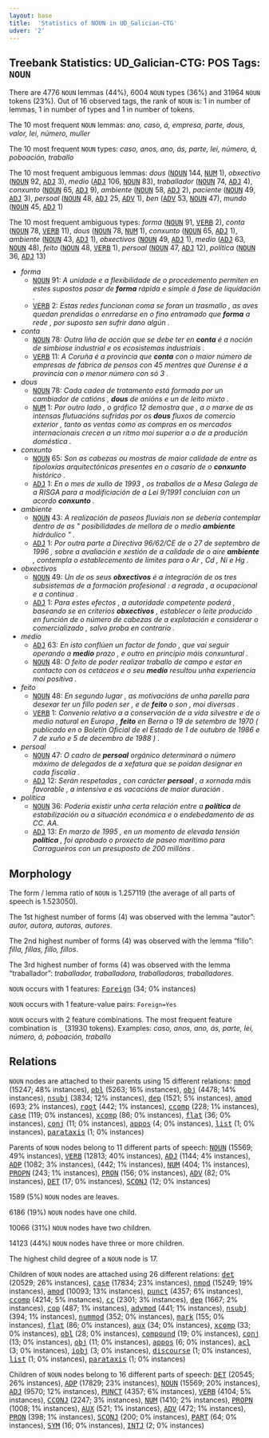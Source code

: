 ```yaml
---
layout: base
title:  'Statistics of NOUN in UD_Galician-CTG'
udver: '2'
---
```


## Treebank Statistics: UD_Galician-CTG: POS Tags: `NOUN`

There are 4776 `NOUN` lemmas (44%), 6004 `NOUN` types (36%) and 31964 `NOUN` tokens (23%).
Out of 16 observed tags, the rank of `NOUN` is: 1 in number of lemmas, 1 in number of types and 1 in number of tokens.

The 10 most frequent `NOUN` lemmas: <em>ano, caso, á, empresa, parte, dous, valor, lei, número, muller</em>

The 10 most frequent `NOUN` types:  <em>caso, anos, ano, ás, parte, lei, número, á, poboación, traballo</em>

The 10 most frequent ambiguous lemmas: <em>dous</em> (<tt><a href="gl_ctg-pos-NOUN.html">NOUN</a></tt> 144, <tt><a href="gl_ctg-pos-NUM.html">NUM</a></tt> 1), <em>obxectivo</em> (<tt><a href="gl_ctg-pos-NOUN.html">NOUN</a></tt> 92, <tt><a href="gl_ctg-pos-ADJ.html">ADJ</a></tt> 3), <em>medio</em> (<tt><a href="gl_ctg-pos-ADJ.html">ADJ</a></tt> 106, <tt><a href="gl_ctg-pos-NOUN.html">NOUN</a></tt> 83), <em>traballador</em> (<tt><a href="gl_ctg-pos-NOUN.html">NOUN</a></tt> 74, <tt><a href="gl_ctg-pos-ADJ.html">ADJ</a></tt> 4), <em>conxunto</em> (<tt><a href="gl_ctg-pos-NOUN.html">NOUN</a></tt> 65, <tt><a href="gl_ctg-pos-ADJ.html">ADJ</a></tt> 9), <em>ambiente</em> (<tt><a href="gl_ctg-pos-NOUN.html">NOUN</a></tt> 58, <tt><a href="gl_ctg-pos-ADJ.html">ADJ</a></tt> 2), <em>paciente</em> (<tt><a href="gl_ctg-pos-NOUN.html">NOUN</a></tt> 49, <tt><a href="gl_ctg-pos-ADJ.html">ADJ</a></tt> 3), <em>persoal</em> (<tt><a href="gl_ctg-pos-NOUN.html">NOUN</a></tt> 48, <tt><a href="gl_ctg-pos-ADJ.html">ADJ</a></tt> 25, <tt><a href="gl_ctg-pos-ADV.html">ADV</a></tt> 1), <em>ben</em> (<tt><a href="gl_ctg-pos-ADV.html">ADV</a></tt> 53, <tt><a href="gl_ctg-pos-NOUN.html">NOUN</a></tt> 47), <em>mundo</em> (<tt><a href="gl_ctg-pos-NOUN.html">NOUN</a></tt> 45, <tt><a href="gl_ctg-pos-ADJ.html">ADJ</a></tt> 1)

The 10 most frequent ambiguous types:  <em>forma</em> (<tt><a href="gl_ctg-pos-NOUN.html">NOUN</a></tt> 91, <tt><a href="gl_ctg-pos-VERB.html">VERB</a></tt> 2), <em>conta</em> (<tt><a href="gl_ctg-pos-NOUN.html">NOUN</a></tt> 78, <tt><a href="gl_ctg-pos-VERB.html">VERB</a></tt> 11), <em>dous</em> (<tt><a href="gl_ctg-pos-NOUN.html">NOUN</a></tt> 78, <tt><a href="gl_ctg-pos-NUM.html">NUM</a></tt> 1), <em>conxunto</em> (<tt><a href="gl_ctg-pos-NOUN.html">NOUN</a></tt> 65, <tt><a href="gl_ctg-pos-ADJ.html">ADJ</a></tt> 1), <em>ambiente</em> (<tt><a href="gl_ctg-pos-NOUN.html">NOUN</a></tt> 43, <tt><a href="gl_ctg-pos-ADJ.html">ADJ</a></tt> 1), <em>obxectivos</em> (<tt><a href="gl_ctg-pos-NOUN.html">NOUN</a></tt> 49, <tt><a href="gl_ctg-pos-ADJ.html">ADJ</a></tt> 1), <em>medio</em> (<tt><a href="gl_ctg-pos-ADJ.html">ADJ</a></tt> 63, <tt><a href="gl_ctg-pos-NOUN.html">NOUN</a></tt> 48), <em>feito</em> (<tt><a href="gl_ctg-pos-NOUN.html">NOUN</a></tt> 48, <tt><a href="gl_ctg-pos-VERB.html">VERB</a></tt> 1), <em>persoal</em> (<tt><a href="gl_ctg-pos-NOUN.html">NOUN</a></tt> 47, <tt><a href="gl_ctg-pos-ADJ.html">ADJ</a></tt> 12), <em>política</em> (<tt><a href="gl_ctg-pos-NOUN.html">NOUN</a></tt> 36, <tt><a href="gl_ctg-pos-ADJ.html">ADJ</a></tt> 13)


* <em>forma</em>
  * <tt><a href="gl_ctg-pos-NOUN.html">NOUN</a></tt> 91: <em>A unidade e a flexibilidade de o procedemento permiten en estes supostos pasar de <b>forma</b> rápida e simple á fase de liquidación .</em>
  * <tt><a href="gl_ctg-pos-VERB.html">VERB</a></tt> 2: <em>Estas redes funcionan coma se foran un trasmallo , as aves quedan prendidas o enrredarse en o fino entramado que <b>forma</b> a rede , por suposto sen sufrir dano algún .</em>
* <em>conta</em>
  * <tt><a href="gl_ctg-pos-NOUN.html">NOUN</a></tt> 78: <em>Outra liña de acción que se debe ter en <b>conta</b> é a noción de simbiose industrial e os ecosistemas industriais .</em>
  * <tt><a href="gl_ctg-pos-VERB.html">VERB</a></tt> 11: <em>A Coruña é a provincia que <b>conta</b> con o maior número de empresas de fábrica de pensos con 45 mentres que Ourense é a provincia con o menor número con só 3 .</em>
* <em>dous</em>
  * <tt><a href="gl_ctg-pos-NOUN.html">NOUN</a></tt> 78: <em>Cada cadea de tratamento está formada por un cambiador de catións , <b>dous</b> de anións e un de leito mixto .</em>
  * <tt><a href="gl_ctg-pos-NUM.html">NUM</a></tt> 1: <em>Por outro lado , o gráfico 12 demostra que , a o marxe de as intensas flutuacións sufridas por os <b>dous</b> fluxos de comercio exterior , tanto as ventas como as compras en os mercados internacionais crecen a un ritmo moi superior a o de a produción doméstica .</em>
* <em>conxunto</em>
  * <tt><a href="gl_ctg-pos-NOUN.html">NOUN</a></tt> 65: <em>Son as cabezas ou mostras de maior calidade de entre as tipoloxías arquitectónicas presentes en o casarío de o <b>conxunto</b> histórico .</em>
  * <tt><a href="gl_ctg-pos-ADJ.html">ADJ</a></tt> 1: <em>En o mes de xullo de 1993 , os traballos de a Mesa Galega de a RISGA para a modificiación de a Lei 9/1991 concluían con un acordo <b>conxunto</b> .</em>
* <em>ambiente</em>
  * <tt><a href="gl_ctg-pos-NOUN.html">NOUN</a></tt> 43: <em>A realización de paseos fluviais non se debería contemplar dentro de as " posibilidades de mellora de o medio <b>ambiente</b> hidráulico " .</em>
  * <tt><a href="gl_ctg-pos-ADJ.html">ADJ</a></tt> 1: <em>Por outra parte a Directiva 96/62/CE de o 27 de septembro de 1996 , sobre a avaliación e xestión de a calidade de o aire <b>ambiente</b> , contempla o establecemento de límites para o Ar , Cd , Ni e Hg .</em>
* <em>obxectivos</em>
  * <tt><a href="gl_ctg-pos-NOUN.html">NOUN</a></tt> 49: <em>Un de os seus <b>obxectivos</b> é a integración de os tres subsistemas de a formación profesional : a regrada , a ocupacional e a continua .</em>
  * <tt><a href="gl_ctg-pos-ADJ.html">ADJ</a></tt> 1: <em>Para estes efectos , a autoridade competente poderá , baseando se en criterios <b>obxectivos</b> , establecer o leite producido en función de o número de cabezas de a explotación e considerar o comercializado , salvo proba en contrario .</em>
* <em>medio</em>
  * <tt><a href="gl_ctg-pos-ADJ.html">ADJ</a></tt> 63: <em>En isto conflúen un factor de fondo , que vai seguir operando a <b>medio</b> prazo , e outro en principio máis conxuntural .</em>
  * <tt><a href="gl_ctg-pos-NOUN.html">NOUN</a></tt> 48: <em>O feito de poder realizar traballo de campo e estar en contacto con os cetáceos e o seu <b>medio</b> resultou unha experiencia moi positiva .</em>
* <em>feito</em>
  * <tt><a href="gl_ctg-pos-NOUN.html">NOUN</a></tt> 48: <em>En segundo lugar , as motivacións de unha parella para desexar ter un fillo poden ser , e de <b>feito</b> o son , moi diversas .</em>
  * <tt><a href="gl_ctg-pos-VERB.html">VERB</a></tt> 1: <em>Convenio relativo a a conservación de a vida silvestre e de o medio natural en Europa , <b>feito</b> en Berna o 19 de setembro de 1970 ( publicado en o Boletín Oficial de el Estado de 1 de outubro de 1986 e 7 de xuño e 5 de decembro de 1988 ) .</em>
* <em>persoal</em>
  * <tt><a href="gl_ctg-pos-NOUN.html">NOUN</a></tt> 47: <em>O cadro de <b>persoal</b> orgánico determinará o número máximo de delegados de a xefatura que se poidan designar en cada fiscalía .</em>
  * <tt><a href="gl_ctg-pos-ADJ.html">ADJ</a></tt> 12: <em>Serán respetadas , con carácter <b>persoal</b> , a xornada máis favorable , a intensiva e as vacacións de maior duración .</em>
* <em>política</em>
  * <tt><a href="gl_ctg-pos-NOUN.html">NOUN</a></tt> 36: <em>Podería existir unha certa relación entre a <b>política</b> de estabilización ou a situación económica e o endebedamento de as CC. AA.</em>
  * <tt><a href="gl_ctg-pos-ADJ.html">ADJ</a></tt> 13: <em>En marzo de 1995 , en un momento de elevada tensión <b>política</b> , foi aprobado o proxecto de paseo marítimo para Carragueiros con un presuposto de 200 millóns .</em>

## Morphology

The form / lemma ratio of `NOUN` is 1.257119 (the average of all parts of speech is 1.523050).

The 1st highest number of forms (4) was observed with the lemma “autor”: <em>autor, autora, autoras, autores</em>.

The 2nd highest number of forms (4) was observed with the lemma “fillo”: <em>filla, fillas, fillo, fillos</em>.

The 3rd highest number of forms (4) was observed with the lemma “traballador”: <em>traballador, traballadora, traballadoras, traballadores</em>.

`NOUN` occurs with 1 features: <tt><a href="gl_ctg-feat-Foreign.html">Foreign</a></tt> (34; 0% instances)

`NOUN` occurs with 1 feature-value pairs: `Foreign=Yes`

`NOUN` occurs with 2 feature combinations.
The most frequent feature combination is `_` (31930 tokens).
Examples: <em>caso, anos, ano, ás, parte, lei, número, á, poboación, traballo</em>


## Relations

`NOUN` nodes are attached to their parents using 15 different relations: <tt><a href="gl_ctg-dep-nmod.html">nmod</a></tt> (15247; 48% instances), <tt><a href="gl_ctg-dep-obl.html">obl</a></tt> (5263; 16% instances), <tt><a href="gl_ctg-dep-obj.html">obj</a></tt> (4478; 14% instances), <tt><a href="gl_ctg-dep-nsubj.html">nsubj</a></tt> (3834; 12% instances), <tt><a href="gl_ctg-dep-dep.html">dep</a></tt> (1521; 5% instances), <tt><a href="gl_ctg-dep-amod.html">amod</a></tt> (693; 2% instances), <tt><a href="gl_ctg-dep-root.html">root</a></tt> (442; 1% instances), <tt><a href="gl_ctg-dep-ccomp.html">ccomp</a></tt> (228; 1% instances), <tt><a href="gl_ctg-dep-case.html">case</a></tt> (119; 0% instances), <tt><a href="gl_ctg-dep-xcomp.html">xcomp</a></tt> (86; 0% instances), <tt><a href="gl_ctg-dep-flat.html">flat</a></tt> (36; 0% instances), <tt><a href="gl_ctg-dep-conj.html">conj</a></tt> (11; 0% instances), <tt><a href="gl_ctg-dep-appos.html">appos</a></tt> (4; 0% instances), <tt><a href="gl_ctg-dep-list.html">list</a></tt> (1; 0% instances), <tt><a href="gl_ctg-dep-parataxis.html">parataxis</a></tt> (1; 0% instances)

Parents of `NOUN` nodes belong to 11 different parts of speech: <tt><a href="gl_ctg-pos-NOUN.html">NOUN</a></tt> (15569; 49% instances), <tt><a href="gl_ctg-pos-VERB.html">VERB</a></tt> (12813; 40% instances), <tt><a href="gl_ctg-pos-ADJ.html">ADJ</a></tt> (1144; 4% instances), <tt><a href="gl_ctg-pos-ADP.html">ADP</a></tt> (1082; 3% instances),  (442; 1% instances), <tt><a href="gl_ctg-pos-NUM.html">NUM</a></tt> (404; 1% instances), <tt><a href="gl_ctg-pos-PROPN.html">PROPN</a></tt> (243; 1% instances), <tt><a href="gl_ctg-pos-PRON.html">PRON</a></tt> (156; 0% instances), <tt><a href="gl_ctg-pos-ADV.html">ADV</a></tt> (82; 0% instances), <tt><a href="gl_ctg-pos-DET.html">DET</a></tt> (17; 0% instances), <tt><a href="gl_ctg-pos-SCONJ.html">SCONJ</a></tt> (12; 0% instances)

1589 (5%) `NOUN` nodes are leaves.

6186 (19%) `NOUN` nodes have one child.

10066 (31%) `NOUN` nodes have two children.

14123 (44%) `NOUN` nodes have three or more children.

The highest child degree of a `NOUN` node is 17.

Children of `NOUN` nodes are attached using 26 different relations: <tt><a href="gl_ctg-dep-det.html">det</a></tt> (20529; 26% instances), <tt><a href="gl_ctg-dep-case.html">case</a></tt> (17834; 23% instances), <tt><a href="gl_ctg-dep-nmod.html">nmod</a></tt> (15249; 19% instances), <tt><a href="gl_ctg-dep-amod.html">amod</a></tt> (10093; 13% instances), <tt><a href="gl_ctg-dep-punct.html">punct</a></tt> (4357; 6% instances), <tt><a href="gl_ctg-dep-ccomp.html">ccomp</a></tt> (4214; 5% instances), <tt><a href="gl_ctg-dep-cc.html">cc</a></tt> (2301; 3% instances), <tt><a href="gl_ctg-dep-dep.html">dep</a></tt> (1667; 2% instances), <tt><a href="gl_ctg-dep-cop.html">cop</a></tt> (487; 1% instances), <tt><a href="gl_ctg-dep-advmod.html">advmod</a></tt> (441; 1% instances), <tt><a href="gl_ctg-dep-nsubj.html">nsubj</a></tt> (394; 1% instances), <tt><a href="gl_ctg-dep-nummod.html">nummod</a></tt> (352; 0% instances), <tt><a href="gl_ctg-dep-mark.html">mark</a></tt> (155; 0% instances), <tt><a href="gl_ctg-dep-flat.html">flat</a></tt> (86; 0% instances), <tt><a href="gl_ctg-dep-aux.html">aux</a></tt> (34; 0% instances), <tt><a href="gl_ctg-dep-xcomp.html">xcomp</a></tt> (33; 0% instances), <tt><a href="gl_ctg-dep-obl.html">obl</a></tt> (28; 0% instances), <tt><a href="gl_ctg-dep-compound.html">compound</a></tt> (19; 0% instances), <tt><a href="gl_ctg-dep-conj.html">conj</a></tt> (13; 0% instances), <tt><a href="gl_ctg-dep-obj.html">obj</a></tt> (11; 0% instances), <tt><a href="gl_ctg-dep-appos.html">appos</a></tt> (6; 0% instances), <tt><a href="gl_ctg-dep-acl.html">acl</a></tt> (3; 0% instances), <tt><a href="gl_ctg-dep-iobj.html">iobj</a></tt> (3; 0% instances), <tt><a href="gl_ctg-dep-discourse.html">discourse</a></tt> (1; 0% instances), <tt><a href="gl_ctg-dep-list.html">list</a></tt> (1; 0% instances), <tt><a href="gl_ctg-dep-parataxis.html">parataxis</a></tt> (1; 0% instances)

Children of `NOUN` nodes belong to 16 different parts of speech: <tt><a href="gl_ctg-pos-DET.html">DET</a></tt> (20545; 26% instances), <tt><a href="gl_ctg-pos-ADP.html">ADP</a></tt> (17829; 23% instances), <tt><a href="gl_ctg-pos-NOUN.html">NOUN</a></tt> (15569; 20% instances), <tt><a href="gl_ctg-pos-ADJ.html">ADJ</a></tt> (9570; 12% instances), <tt><a href="gl_ctg-pos-PUNCT.html">PUNCT</a></tt> (4357; 6% instances), <tt><a href="gl_ctg-pos-VERB.html">VERB</a></tt> (4104; 5% instances), <tt><a href="gl_ctg-pos-CCONJ.html">CCONJ</a></tt> (2247; 3% instances), <tt><a href="gl_ctg-pos-NUM.html">NUM</a></tt> (1410; 2% instances), <tt><a href="gl_ctg-pos-PROPN.html">PROPN</a></tt> (1008; 1% instances), <tt><a href="gl_ctg-pos-AUX.html">AUX</a></tt> (521; 1% instances), <tt><a href="gl_ctg-pos-ADV.html">ADV</a></tt> (472; 1% instances), <tt><a href="gl_ctg-pos-PRON.html">PRON</a></tt> (398; 1% instances), <tt><a href="gl_ctg-pos-SCONJ.html">SCONJ</a></tt> (200; 0% instances), <tt><a href="gl_ctg-pos-PART.html">PART</a></tt> (64; 0% instances), <tt><a href="gl_ctg-pos-SYM.html">SYM</a></tt> (16; 0% instances), <tt><a href="gl_ctg-pos-INTJ.html">INTJ</a></tt> (2; 0% instances)

